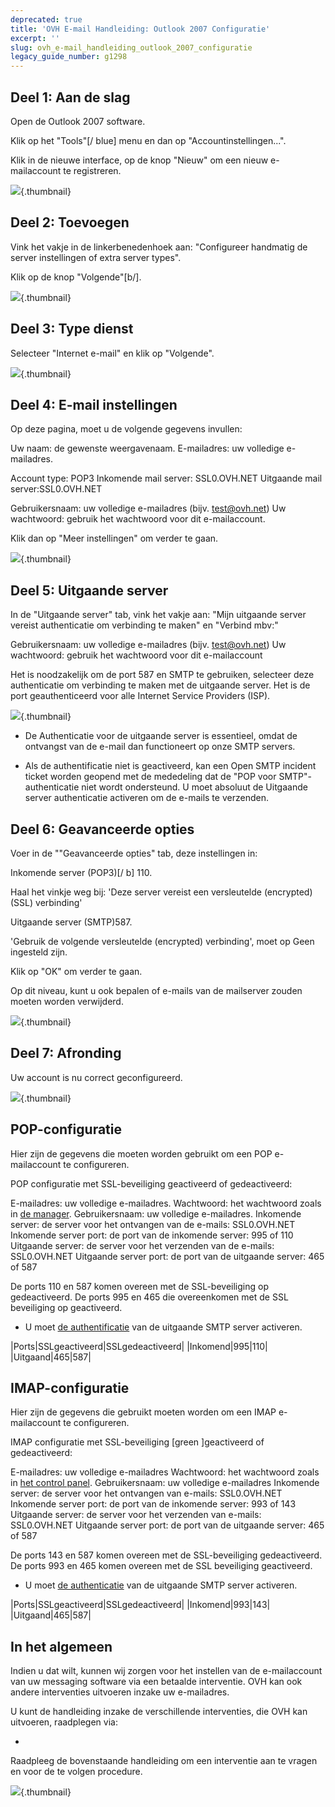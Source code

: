 ```yaml
---
deprecated: true
title: 'OVH E-mail Handleiding: Outlook 2007 Configuratie'
excerpt: ''
slug: ovh_e-mail_handleiding_outlook_2007_configuratie
legacy_guide_number: g1298
---
```



## Deel 1: Aan de slag
Open de Outlook 2007 software.

Klik op het "Tools"[/ blue] menu en dan op "Accountinstellingen...".

Klik in de nieuwe interface, op de knop "Nieuw"   om een ​​nieuw e-mailaccount te registreren.

![](images/img_1238.jpg){.thumbnail}


## Deel 2: Toevoegen
Vink het vakje in de linkerbenedenhoek aan: "Configureer handmatig de server instellingen of extra server types".

Klik op de knop "Volgende"[b/].

![](images/img_1239.jpg){.thumbnail}


## Deel 3: Type dienst
Selecteer "Internet e-mail" en klik op  "Volgende".

![](images/img_1240.jpg){.thumbnail}


## Deel 4: E-mail instellingen
Op deze pagina, moet u de volgende gegevens invullen:

Uw naam:  de gewenste weergavenaam.
E-mailadres:  uw volledige e-mailadres.

Account type: POP3
Inkomende mail server: SSL0.OVH.NET
Uitgaande mail server:SSL0.OVH.NET

Gebruikersnaam: uw volledige e-mailadres (bijv. test@ovh.net)
Uw wachtwoord: gebruik het wachtwoord voor dit e-mailaccount.

Klik dan op "Meer instellingen" om verder te gaan.

![](images/img_1241.jpg){.thumbnail}


## Deel 5: Uitgaande server
In de "Uitgaande server" tab, vink het vakje aan: "Mijn uitgaande server vereist authenticatie om verbinding te maken" en "Verbind mbv:"

Gebruikersnaam: uw volledige e-mailadres (bijv. test@ovh.net)
Uw wachtwoord: gebruik het wachtwoord voor dit e-mailaccount


Het is noodzakelijk om de port 587 en SMTP te gebruiken, selecteer deze authenticatie om verbinding te maken met de uitgaande server. Het is de port geauthenticeerd voor alle Internet Service Providers (ISP). 

![](images/img_1242.jpg){.thumbnail}

- De Authenticatie voor de uitgaande server is essentieel, omdat de ontvangst van de e-mail dan functioneert op onze SMTP servers.

- Als de authentificatie niet is geactiveerd, kan een Open SMTP incident ticket worden geopend met de mededeling dat de "POP voor SMTP"-authenticatie niet wordt ondersteund. U moet absoluut de Uitgaande server authenticatie activeren om de e-mails te verzenden.




## Deel 6: Geavanceerde opties
Voer in de ""Geavanceerde opties" tab, deze instellingen in:

Inkomende server (POP3)[/ b] 110.

Haal het vinkje weg bij: 'Deze server vereist een versleutelde (encrypted) (SSL) verbinding'

Uitgaande server (SMTP)587.

'Gebruik de volgende versleutelde (encrypted) verbinding', moet op Geen ingesteld zijn.

Klik op "OK" om verder te gaan.

Op dit niveau, kunt u ook bepalen of e-mails van de mailserver zouden moeten worden verwijderd.

![](images/img_1243.jpg){.thumbnail}


## Deel 7: Afronding
Uw account is nu correct geconfigureerd.

![](images/img_1244.jpg){.thumbnail}


## POP-configuratie
Hier zijn de gegevens die moeten worden gebruikt om een POP e-mailaccount te configureren.

POP configuratie met SSL-beveiliging geactiveerd of gedeactiveerd:

E-mailadres: uw volledige e-mailadres.
Wachtwoord:  het wachtwoord zoals in [de manager](https://www.ovh.com/auth/?action=gotomanager).
Gebruikersnaam: uw volledige e-mailadres.
Inkomende server: de server voor het ontvangen van de e-mails: SSL0.OVH.NET
Inkomende server port: de port van de inkomende server: 995 of 110
Uitgaande server: de server voor het verzenden van de e-mails: SSL0.OVH.NET
Uitgaande server port: de port van de uitgaande server: 465 of 587

De ports 110 en 587 komen overeen met de SSL-beveiliging op gedeactiveerd.
De ports 995 en 465 die overeenkomen met de SSL beveiliging op geactiveerd.


- U moet [de authentificatie](#configuration_manuelle_partie_5_serveur_sortant) van de uitgaande SMTP server activeren.


|Ports|SSLgeactiveerd|SSLgedeactiveerd|
|Inkomend|995|110|
|Uitgaand|465|587|




## IMAP-configuratie
Hier zijn de gegevens die gebruikt moeten worden om een IMAP e-mailaccount te configureren.

IMAP configuratie met SSL-beveiliging [green ]geactiveerd of gedeactiveerd:

E-mailadres: uw volledige e-mailadres
Wachtwoord:  het wachtwoord zoals in [het control panel](https://www.ovh.com/auth/?action=gotomanager).
Gebruikersnaam: uw volledige e-mailadres
Inkomende server:  de server voor het ontvangen van e-mails:  SSL0.OVH.NET 
Inkomende server port:  de port van de inkomende server: 993 of 143
Uitgaande server:  de server voor het verzenden van e-mails: SSL0.OVH.NET
Uitgaande server port:  de port van de uitgaande server: 465 of 587

De ports 143 en 587 komen overeen met de SSL-beveiliging gedeactiveerd.
De ports 993 en 465 komen overeen met de SSL beveiliging geactiveerd.


- U moet [de authenticatie](#configuration_manuelle_partie_5_serveur_sortant) van de uitgaande SMTP server activeren.


|Ports|SSLgeactiveerd|SSLgedeactiveerd|
|Inkomend|993|143|
|Uitgaand|465|587|




## In het algemeen
Indien u dat wilt, kunnen wij zorgen voor het instellen van de e-mailaccount van uw messaging software via een betaalde interventie. OVH kan ook andere interventies uitvoeren inzake uw e-mailadres.

U kunt de handleiding inzake de verschillende interventies, die OVH kan uitvoeren, raadplegen via:

- []({legacy}1683)


Raadpleeg de bovenstaande handleiding om een interventie aan te vragen en voor de te volgen procedure.

![](images/img_2502.jpg){.thumbnail}

